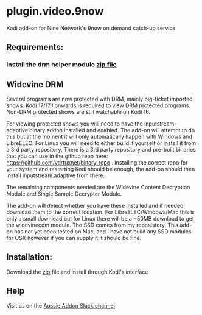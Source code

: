 # plugin.video.9now
Kodi add-on for Nine Network's 9now on demand catch-up service

## Requirements:

### Install the drm helper module [zip file](https://github.com/glennguy/script.module.drmhelper/archive/master.zip)

## Widevine DRM

Several programs are now protected with DRM, mainly big-ticket imported shows. Kodi 17/17.1 onwards is required to view DRM protected programs. Non-DRM protected shows are still watchable on Kodi 16.

For viewing protected shows you will need to have the inputstream-adaptive binary addon installed and enabled. The add-on will attempt to do this but at the moment it will only automatically happen with Windows and LibreELEC. For Linux you will need to either build it yourself or install it from a 3rd party repository. There is a 3rd party repository and pre-built binaries that you can use in the github repo here: https://github.com/vdrtuxnet/binary-repo . Installing the correct repo for your system and restarting Kodi should be enough, the add-on should then install inputstream.adaptive from there.

The remaining components needed are the Widevine Content Decryption Module and Single Sample Decrypter Module.

The add-on will detect whether you have these installed and if needed download them to the correct location. For LibreELEC/Windows/Mac this is only a small download but for Linux there will be a ~50MB download to get the widevinecdm module. The SSD comes from my reposistory. This add-on has not yet been tested on Mac, and I have not build any SSD modules for OSX however if you can supply it it should be fine.

## Installation:
Download the [zip](https://github.com/glennguy/plugin.video.9now/archive/master.zip) file and install through Kodi's interface

## Help

Visit us on the [Aussie Addon Slack channel](http://slack-invite.aussieaddons.com/)
